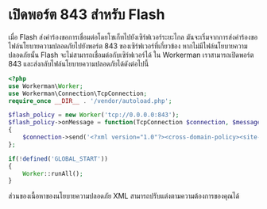 # เปิดพอร์ต 843 สำหรับ Flash

เมื่อ Flash ส่งคำร้องขอการเชื่อมต่อโดยโซเก็ทไปยังเซิร์ฟเวอร์ระยะไกล มันจะเริ่มจากการส่งคำร้องขอไฟล์นโยบายความปลอดภัยไปยังพอร์ต 843 ของเซิร์ฟเวอร์ที่เกี่ยวข้อง หากไม่มีไฟล์นโยบายความปลอดภัยนั้น Flash จะไม่สามารถเชื่อมต่อกับเซิร์ฟเวอร์ได้ ใน Workerman เราสามารถเปิดพอร์ต 843 และส่งกลับไฟล์นโยบายความปลอดภัยได้ดังต่อไปนี้

```php
<?php
use Workerman\Worker;
use Workerman\Connection\TcpConnection;
require_once __DIR__ . '/vendor/autoload.php';

$flash_policy = new Worker('tcp://0.0.0.0:843');
$flash_policy->onMessage = function(TcpConnection $connection, $message)
{
    $connection->send('<?xml version="1.0"?><cross-domain-policy><site-control permitted-cross-domain-policies="all"/><allow-access-from domain="*" to-ports="*"/></cross-domain-policy>'."\0");
};

if(!defined('GLOBAL_START'))
{
    Worker::runAll();
}
```

ส่วนของเนื้อหาของนโยบายความปลอดภัย XML สามารถปรับแต่งตามความต้องการของคุณได้
